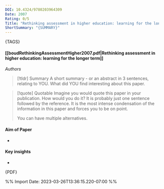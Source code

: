 ```yaml
---
DOI: 10.4324/9780203964309
Date: 2007
Rating: 0/5
Title: "Rethinking assessment in higher education: learning for the longer term"
ShortSummary: "{SUMMARY}"
---
```

{TAGS}

#### [[boudRethinkingAssessmentHigher2007.pdf|Rethinking assessment in higher education: learning for the longer term]]
*Authors*

> [!tldr] Summary
> A short summary - or an abstract in 3 sentences, relating to YOU. What did YOU find interesting about this paper. 

> [!quote] Quotable
> Imagine you would quote this paper in your publication. How would you do it? It is probably just one sentence followed by the reference. It is the most intense condensation of the information in this paper and forces you to be on point. 
> 
> You can have multiple alternatives. 


#### Aim of Paper
-

#### Key insights
-



{PDF}

%% Import Date: 2023-03-26T13:36:15.220-07:00 %%
